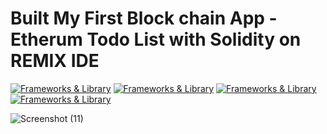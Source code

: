 # Built My First Block chain App -Etherum Todo List with Solidity on REMIX IDE
[![Frameworks & Library](https://img.shields.io/badge/Solidity-e6e6e6?style=for-the-badge&logo=solidity&logoColor=black)](https://www.apple.com/macos/catalina-preview)
[![Frameworks & Library](https://img.shields.io/badge/Blockchain.com-121D33?logo=blockchaindotcom&logoColor=fff&style=for-the-badge)](https://www.apple.com/macos/catalina-preview)
[![Frameworks & Library](https://img.shields.io/badge/Ethereum-3C3C3D?style=for-the-badge&logo=Ethereum&logoColor=white)](https://www.apple.com/macos/catalina-preview)
[![Frameworks & Library](https://img.shields.io/badge/Todoist-E44332?style=for-the-badge&logo=todoist&logoColor=white)](https://www.apple.com/macos/catalina-preview)

![Screenshot (11)](https://user-images.githubusercontent.com/93249038/210783059-e77d0dc6-9513-4e02-9fab-bffa18be2d80.png)
